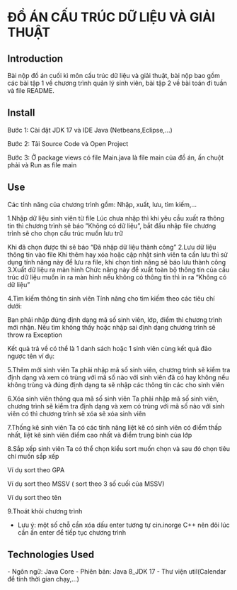 <h1>ĐỒ ÁN CẤU TRÚC DỮ LIỆU VÀ GIẢI THUẬT</h1>

<h2>Introduction</h2>

Bài nộp đồ án cuối kì môn cấu trúc dữ liệu và giải thuật, bài nộp bao gồm các bài tập 1 về chương trình quản lý sinh viên, bài tập 2 về bài toán đi tuần và file README.

<h2>Install</h2>

Bước 1: Cài đặt JDK 17 và IDE Java (Netbeans,Eclipse,…)

Bước 2: Tải Source Code và Open Project

Bước 3: Ở package views có file Main.java là file main của đồ án, ấn chuột phải và Run as file main 


<h2>Use</h2>

Các tính năng của chương trình gồm: Nhập, xuất, lưu, tìm kiếm,…

1.Nhập dữ liệu sinh viên từ file
Lúc chưa nhập thì khi yêu cầu xuất ra thông tin thì chương trình sẽ báo ”Không có dữ liệu”, bắt đầu nhập file chương trình sẽ cho chọn cấu trúc muốn lưu trữ

Khi đã chọn được thì sẽ báo “Đã nhập dữ liệu thành công”
2.Lưu dữ liệu thông tin vào file
Khi thêm hay xóa hoặc cập nhật sinh viên ta cần lưu thì sử dụng tính năng này để lưu ra file, khi chọn tính năng sẽ báo lưu thành công
3.Xuất dữ liệu ra màn hình
Chức năng này để xuất toàn bộ thông tin của cấu trúc dữ liệu muốn in ra màn hình nếu không có thông tin thì in ra “Không có dữ liệu”

4.Tìm kiếm thông tin sinh viên
Tính năng cho tìm kiếm theo các tiêu chí dưới:

Bạn phải nhập đúng định dạng mã số sinh viên, lớp, điểm thì chương trình mới nhận. Nếu tìm không thấy hoặc nhập sai định dạng chương trình sẽ throw ra Exception

Kết quả trả về có thể là 1 danh sách hoặc 1 sinh viên cùng kết quả đảo ngược tên ví dụ:

5.Thêm mới sinh viên
Ta phải nhập mã số sinh viên, chương trình sẽ kiểm tra định dạng và xem có trùng với mã số nào với sinh viên đã có hay không nếu không trùng và đúng định dạng ta sẽ nhập các thông tin các cho sinh viên

6.Xóa sinh viên thông qua mã số sinh viên
Ta phải nhập mã số sinh viên, chương trình sẽ kiểm tra định dạng và xem có trùng với mã số nào với sinh viên có thì chương trình sẽ xóa sẽ xóa sinh viên

7.Thống kê sinh viên
Ta có các tính năng liệt kê có sinh viên có điểm thấp nhất, liệt kê sinh viên điểm cao nhất và điểm trung bình của lớp




8.Sắp xếp sinh viên
Ta có thể chọn kiểu sort muốn chọn và sau đó chọn tiêu chí muốn sắp xếp


Ví dụ sort theo GPA

Ví dụ sort theo MSSV ( sort theo 3 số cuối của MSSV)

Ví dụ sort theo tên

9.Thoát khỏi chương trình


* Lưu ý: một số chỗ cần xóa dấu enter tương tự cin.inorge C++ nên đôi lúc cần ấn enter để tiếp tục chương trình

<h2>Technologies Used</h2>
- Ngôn ngữ: Java Core
- Phiên bản: Java 8_JDK 17
- Thư viện util(Calendar để tính thời gian chạy,…)
